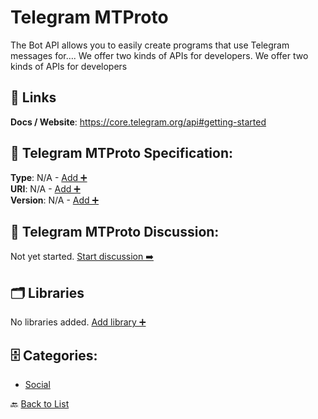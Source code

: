 # Telegram MTProto

The Bot API allows you to easily create programs that use Telegram messages for…. We offer two kinds of APIs for developers. We offer two kinds of APIs for developers

##  🔗 Links
**Docs / Website**: https://core.telegram.org/api#getting-started

## 🧬 Telegram MTProto Specification:
**Type**: N/A - [Add ➕](https://github.com/apis-list/apis-list/edit/main/apis.yaml#19152)  
**URI**: N/A - [Add ➕](https://github.com/apis-list/apis-list/edit/main/apis.yaml#19152)  
**Version**: N/A - [Add ➕](https://github.com/apis-list/apis-list/edit/main/apis.yaml#19152)

## 💬 Telegram MTProto Discussion:
Not yet started. [Start discussion ➡️](https://github.com/apis-list/apis-list/discussions/new)

## 🗂️ Libraries

No libraries added. [Add library ➕](https://github.com/apis-list/apis-list/edit/main/apis.yaml#19152)    


## 🗄️ Categories:
- [Social](https://github.com/apis-list/apis-list#social-)

🔙  [Back to List](https://github.com/apis-list/apis-list)
